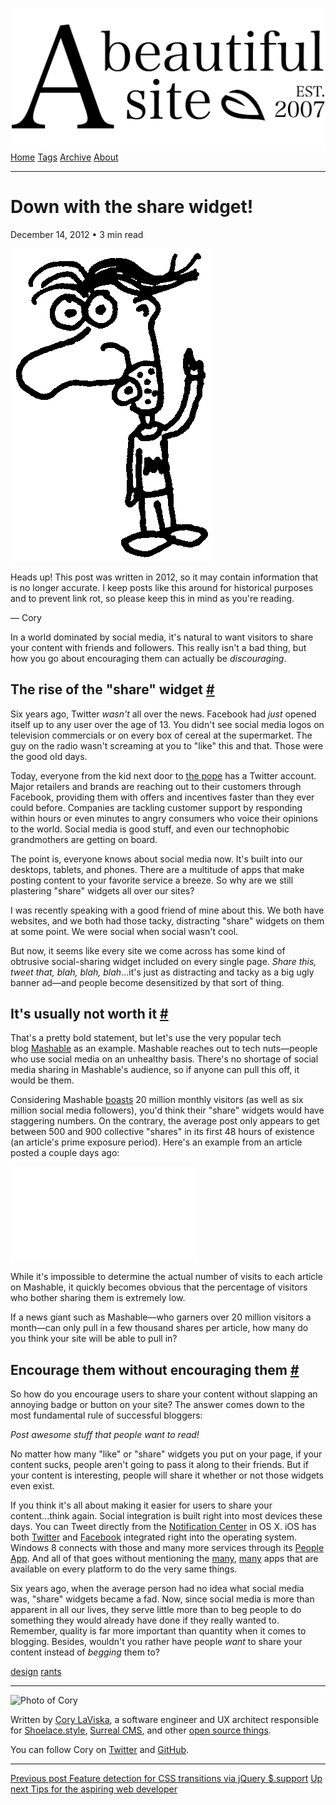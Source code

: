 <a href="../../index.html" class="header-link"><img src="../../images/logos/wordmark.svg" alt="A Beautiful Site" class="wordmark" /></a> <a href="../../index.html" class="nav-item">Home</a> <a href="../../tags/index.html" class="nav-item">Tags</a> <a href="../index.html" class="nav-item">Archive</a> <a href="../../about/index.html" class="nav-item">About</a>

------------------------------------------------------------------------

Down with the share widget!
===========================

December 14, 2012 • 3 min read

![A drawing of a cartoon man pointing upwards](../../images/artwork/pointer.gif)

Heads up! This post was written in 2012, so it may contain information that is no longer accurate. I keep posts like this around for historical purposes and to prevent link rot, so please keep this in mind as you're reading.

— Cory

In a world dominated by social media, it's natural to want visitors to share your content with friends and followers. This really isn't a bad thing, but how you go about encouraging them can actually be *discouraging*.

The rise of the "share" widget <a href="#the-rise-of-the-%22share%22-widget" class="direct-link">#</a>
------------------------------------------------------------------------------------------------------

Six years ago, Twitter *wasn't* all over the news. Facebook had *just* opened itself up to any user over the age of 13. You didn't see social media logos on television commercials or on every box of cereal at the supermarket. The guy on the radio wasn't screaming at you to "like" this and that. Those were the good old days.

Today, everyone from the kid next door to [the pope](http://twitter.com/pontifex) has a Twitter account. Major retailers and brands are reaching out to their customers through Facebook, providing them with offers and incentives faster than they ever could before. Companies are tackling customer support by responding within hours or even minutes to angry consumers who voice their opinions to the world. Social media is good stuff, and even our technophobic grandmothers are getting on board.

The point is, everyone knows about social media now. It's built into our desktops, tablets, and phones. There are a multitude of apps that make posting content to your favorite service a breeze. So why are we still plastering "share" widgets all over our sites?

I was recently speaking with a good friend of mine about this. We both have websites, and we both had those tacky, distracting "share" widgets on them at some point. We were social when social wasn't cool.

But now, it seems like every site we come across has some kind of obtrusive social-sharing widget included on every single page. *Share this, tweet that, blah, blah, blah*...it's just as distracting and tacky as a big ugly banner ad—and people become desensitized by that sort of thing.

It's usually not worth it <a href="#it&#39;s-usually-not-worth-it" class="direct-link">#</a>
--------------------------------------------------------------------------------------------

That's a pretty bold statement, but let's use the very popular tech blog [Mashable](http://mashable.com/) as an example. Mashable reaches out to tech nuts—people who use social media on an unhealthy basis. There's no shortage of social media sharing in Mashable's audience, so if anyone can pull this off, it would be them.

Considering Mashable [boasts](http://mashable.com/about/) 20 million monthly visitors (as well as six million social media followers), you'd think their "share" widgets would have staggering numbers. On the contrary, the average post only appears to get between 500 and 900 collective "shares" in its first 48 hours of existence (an article's prime exposure period). Here's an example from an article posted a couple days ago:

![Mashable's share widget](../../images/404.html)

While it's impossible to determine the actual number of visits to each article on Mashable, it quickly becomes obvious that the percentage of visitors who bother sharing them is extremely low.

If a news giant such as Mashable—who garners over 20 million visitors a month—can only pull in a few thousand shares per article, how many do you think your site will be able to pull in?

Encourage them without encouraging them <a href="#encourage-them-without-encouraging-them" class="direct-link">#</a>
--------------------------------------------------------------------------------------------------------------------

So how do you encourage users to share your content without slapping an annoying badge or button on your site? The answer comes down to the most fundamental rule of successful bloggers:

*Post awesome stuff that people want to read!*

No matter how many "like" or "share" widgets you put on your page, if your content sucks, people aren't going to pass it along to their friends. But if your content is interesting, people will share it whether or not those widgets even exist.

If you think it's all about making it easier for users to share your content...think again. Social integration is built right into most devices these days. You can Tweet directly from the [Notification Center](http://www.cultofmac.com/194772/enable-twitter-in-mountain-lion-notification-center-os-x-tips/) in OS X. iOS has both [Twitter](http://mashable.com/2011/06/06/apple-twitter-ios5/) and [Facebook](http://mashable.com/2012/06/11/apple-facebook/) integrated right into the operating system. Windows 8 connects with those and many more services through its [People App](http://www.pcworld.com/article/2013554/windows-8-deep-dive-get-to-know-the-people-app.html). And all of that goes without mentioning the [many](https://play.google.com/store/apps/category/SOCIAL?feature=category-nav), [many](https://itunes.apple.com/us/genre/ios-social-networking/id6005?mt=8) apps that are available on every platform to do the very same things.

Six years ago, when the average person had no idea what social media was, "share" widgets became a fad. Now, since social media is more than apparent in all our lives, they serve little more than to beg people to do something they would already have done if they really wanted to. Remember, quality is far more important than quantity when it comes to blogging. Besides, wouldn't you rather have people *want* to share your content instead of *begging* them to?

<a href="../../tags/design/index.html" class="post-tag">design</a> <a href="../../tags/rants/index.html" class="post-tag">rants</a>

------------------------------------------------------------------------

<img src="http://0.gravatar.com/avatar/bf1b3b95fd5b096a3592247c29667b33?s=512" alt="Photo of Cory" class="avatar avatar-small" />

Written by [Cory LaViska](../../index-4.html), a software engineer and UX architect responsible for [Shoelace.style](https://shoelace.style/), [Surreal CMS](https://www.surrealcms.com/), and other [open source things](https://github.com/claviska).

You can follow Cory on [Twitter](https://twitter.com/claviska) and [GitHub](https://github.com/claviska).

------------------------------------------------------------------------

<a href="../feature-detection-for-css-transitions-via-jquery-support/index.html" class="post-nav-previous"><span class="small">Previous post</span> Feature detection for CSS transitions via jQuery $.support</a> <a href="../tips-for-the-aspiring-web-developer/index.html" class="post-nav-next"><span class="small">Up next</span> Tips for the aspiring web developer</a>
